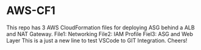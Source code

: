 # AWS-CF1
This repo has 3 AWS CloudFormation files  for deploying ASG behind a ALB and NAT Gateway.
File1: Networking
File2: IAM Profile
Fiel3: ASG and Web Layer
This is a just a new line to test VSCode to GIT Integration. Cheers!
